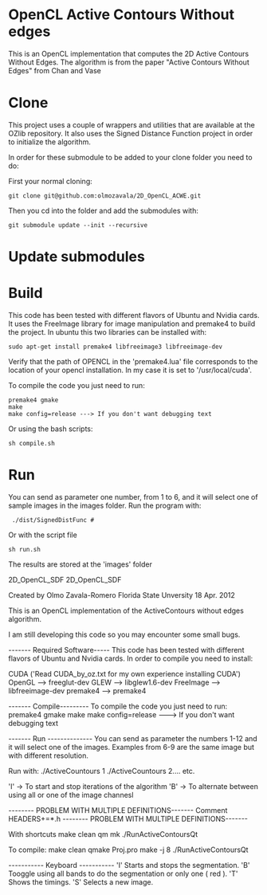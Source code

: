 OpenCL Active Contours Without edges
====

This is an OpenCL implementation that computes the 2D Active Contours Without Edges. 
The algorithm is from the paper "Active Contours Without Edges"
from Chan and Vase

# Clone
This project uses a couple of wrappers and utilities that are available
at the OZlib repository. It also uses the Signed Distance Function
project in order to initialize the algorithm. 

In order for these submodule to be added to your clone folder 
you need to do: 

First your normal cloning:

    git clone git@github.com:olmozavala/2D_OpenCL_ACWE.git

Then you cd into the folder and add the submodules with:
    
    git submodule update --init --recursive

# Update submodules


# Build
This code has been tested with different flavors of Ubuntu and Nvidia cards. 
It uses the FreeImage library for image manipulation and premake4
to build the project. In ubuntu this two libraries can be installed with:

    sudo apt-get install premake4 libfreeimage3 libfreeimage-dev
    
Verify that the path of OPENCL in the 'premake4.lua' file
corresponds to the location of your opencl installation. In my case
it is set to '/usr/local/cuda'.

To compile the code you just need to run:

    premake4 gmake
    make
    make config=release ---> If you don't want debugging text

Or using the bash scripts:

    sh compile.sh

# Run
You can send as parameter one number, from 1 to 6, and it will select one of 
sample images in the images folder. Run the program with:

     ./dist/SignedDistFunc #

Or with the script file

    sh run.sh

The results are stored at the 'images' folder

2D_OpenCL_SDF
2D_OpenCL_SDF

Created by Olmo Zavala-Romero
Florida State Unversity 18 Apr. 2012

This is an OpenCL implementation of the ActiveContours without edges
algorithm. 

I am still developing this code so you may encounter some small bugs. 


------- Required Software-----
This code has been tested with different flavors of Ubuntu and Nvidia cards. 
In order to compile you need to install:

CUDA ('Read CUDA_by_oz.txt for my own experience installing CUDA')
OpenGL    --> freeglut-dev
GLEW      --> libglew1.6-dev
FreeImage --> libfreeimage-dev
premake4  --> premake4

------- Compile---------
To compile the code you just need to run:
premake4 gmake
make
make config=release ---> If you don't want debugging text

------- Run --------------
You can send as parameter the numbers 1-12 and it will select one of the images.
Examples from 6-9 are the same image but with different resolution.

Run with:
./ActiveCountours 1
./ActiveCountours 2.... etc. 

'I' -> To start and stop iterations of the algorithm 
'B' -> To alternate between using all or one of the image channesl


-------- PROBLEM WITH MULTIPLE DEFINITIONS-------
Comment HEADERS+=*.h
-------- PROBLEM WITH MULTIPLE DEFINITIONS-------


With shortcuts
make clean
qm
mk
./RunActiveContoursQt

To compile:
make clean
qmake Proj.pro
make -j 8
./RunActiveContoursQt


----------- Keyboard -----------
'I' Starts and stops the segmentation.
'B' Tooggle using all bands to do the segmentation or only one ( red ).
'T' Shows the timings.
'S' Selects a new image. 
